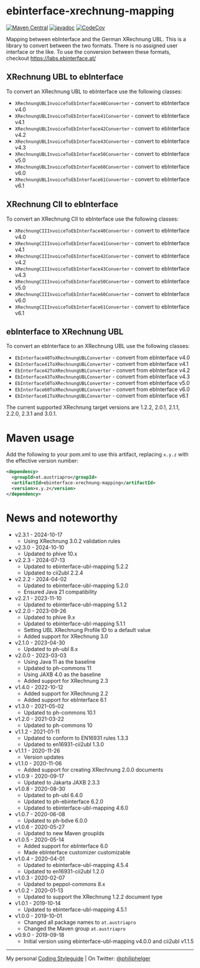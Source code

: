 # ebinterface-xrechnung-mapping

[![Maven Central](https://maven-badges.herokuapp.com/maven-central/at.austriapro/ebinterface-xrechnung-mapping/badge.svg)](https://maven-badges.herokuapp.com/maven-central/at.austriapro/ebinterface-xrechnung-mapping) 
[![javadoc](https://javadoc.io/badge2/at.austriapro/ebinterface-xrechnung-mapping/javadoc.svg)](https://javadoc.io/doc/at.austriapro/ebinterface-xrechnung-mapping)
[![CodeCov](https://codecov.io/gh/austriapro/ebinterface-xrechnung-mapping/branch/master/graph/badge.svg)](https://codecov.io/gh/austriapro/ebinterface-xrechnung-mapping)

Mapping between ebInterface and the German XRechnung UBL.
This is a library to convert between the two formats.
There is no assigned user interface or the like.
To use the conversion between these formats, checkout https://labs.ebinterface.at/

## XRechnung UBL to ebInterface

To convert an XRechnung UBL to ebInterface use the following classes:
* `XRechnungUBLInvoiceToEbInterface40Converter` - convert to ebInterface v4.0
* `XRechnungUBLInvoiceToEbInterface41Converter` - convert to ebInterface v4.1
* `XRechnungUBLInvoiceToEbInterface42Converter` - convert to ebInterface v4.2
* `XRechnungUBLInvoiceToEbInterface43Converter` - convert to ebInterface v4.3
* `XRechnungUBLInvoiceToEbInterface50Converter` - convert to ebInterface v5.0
* `XRechnungUBLInvoiceToEbInterface60Converter` - convert to ebInterface v6.0
* `XRechnungUBLInvoiceToEbInterface61Converter` - convert to ebInterface v6.1

## XRechnung CII to ebInterface

To convert an XRechnung CII to ebInterface use the following classes:
* `XRechnungCIIInvoiceToEbInterface40Converter` - convert to ebInterface v4.0
* `XRechnungCIIInvoiceToEbInterface41Converter` - convert to ebInterface v4.1
* `XRechnungCIIInvoiceToEbInterface42Converter` - convert to ebInterface v4.2
* `XRechnungCIIInvoiceToEbInterface43Converter` - convert to ebInterface v4.3
* `XRechnungCIIInvoiceToEbInterface50Converter` - convert to ebInterface v5.0
* `XRechnungCIIInvoiceToEbInterface60Converter` - convert to ebInterface v6.0
* `XRechnungCIIInvoiceToEbInterface61Converter` - convert to ebInterface v6.1

## ebInterface to XRechnung UBL

To convert an ebInterface to an XRechnung UBL use the following classes:
* `EbInterface40ToXRechnungUBLConverter` - convert from ebInterface v4.0
* `EbInterface41ToXRechnungUBLConverter` - convert from ebInterface v4.1
* `EbInterface42ToXRechnungUBLConverter` - convert from ebInterface v4.2
* `EbInterface43ToXRechnungUBLConverter` - convert from ebInterface v4.3
* `EbInterface50ToXRechnungUBLConverter` - convert from ebInterface v5.0
* `EbInterface60ToXRechnungUBLConverter` - convert from ebInterface v6.0
* `EbInterface61ToXRechnungUBLConverter` - convert from ebInterface v6.1

The current supported XRechnung target versions are 1.2.2, 2.0.1, 2.1.1, 2.2.0, 2.3.1 and 3.0.1.

# Maven usage

Add the following to your pom.xml to use this artifact, replacing `x.y.z` with the effective version number:

```xml
<dependency>
  <groupId>at.austriapro</groupId>
  <artifactId>ebinterface-xrechnung-mapping</artifactId>
  <version>x.y.z</version>
</dependency>
```

# News and noteworthy

* v2.3.1 - 2024-10-17
    * Using XRechnung 3.0.2 validation rules
* v2.3.0 - 2024-10-10
    * Updated to phive 10.x
* v2.2.3 - 2024-07-13
    * Updated to ebinterface-ubl-mapping 5.2.2
    * Updated to cii2ubl 2.2.4
* v2.2.2 - 2024-04-02
    * Updated to ebinterface-ubl-mapping 5.2.0
    * Ensured Java 21 compatibility
* v2.2.1 - 2023-11-10
    * Updated to ebinterface-ubl-mapping 5.1.2
* v2.2.0 - 2023-09-26
    * Updated to phive 9.x
    * Updated to ebinterface-ubl-mapping 5.1.1
    * Setting UBL XRechnung Profile ID to a default value
    * Added support for XRechnung 3.0
* v2.1.0 - 2023-04-30
    * Updated to ph-ubl 8.x
* v2.0.0 - 2023-03-03
    * Using Java 11 as the baseline
    * Updated to ph-commons 11
    * Using JAXB 4.0 as the baseline
    * Added support for XRechnung 2.3
* v1.4.0 - 2022-10-12
    * Added support for XRechnung 2.2
    * Added support for ebInterface 6.1
* v1.3.0 - 2021-05-02
    * Updated to ph-commons 10.1
* v1.2.0 - 2021-03-22
    * Updated to ph-commons 10
* v1.1.2 - 2021-01-11
    * Updated to conform to EN16931 rules 1.3.3
    * Updated to en16931-cii2ubl 1.3.0
* v1.1.1 - 2020-11-26
    * Version updates
* v1.1.0 - 2020-11-06
    * Added support for creating XRechnung 2.0.0 documents
* v1.0.9 - 2020-09-17
    * Updated to Jakarta JAXB 2.3.3
* v1.0.8 - 2020-08-30
    * Updated to ph-ubl 6.4.0
    * Updated to ph-ebinterface 6.2.0
    * Updated to ebinterface-ubl-mapping 4.6.0
* v1.0.7 - 2020-06-08
    * Updated to ph-bdve 6.0.0
* v1.0.6 - 2020-05-27
    * Updated to new Maven groupIds
* v1.0.5 - 2020-05-14
    * Added support for ebInterface 6.0
    * Made ebInterface customizer customizable
* v1.0.4 - 2020-04-01
    * Updated to ebinterface-ubl-mapping 4.5.4
    * Updated to en16931-cii2ubl 1.2.0
* v1.0.3 - 2020-02-07
    * Updated to peppol-commons 8.x
* v1.0.2 - 2020-01-13
    * Updated to support the XRechnung 1.2.2 document type
* v1.0.1 - 2019-10-14
    * Updated to ebinterface-ubl-mapping 4.5.1
* v1.0.0 - 2019-10-01
    * Changed all package names to `at.austriapro`
    * Changed the Maven group `at.austriapro`
* v0.9.0 - 2019-09-18
    * Initial version using ebinterface-ubl-mapping v4.0.0 and cii2ubl v1.1.5

---

My personal [Coding Styleguide](https://github.com/phax/meta/blob/master/CodingStyleguide.md) |
On Twitter: <a href="https://twitter.com/philiphelger">@philiphelger</a>
